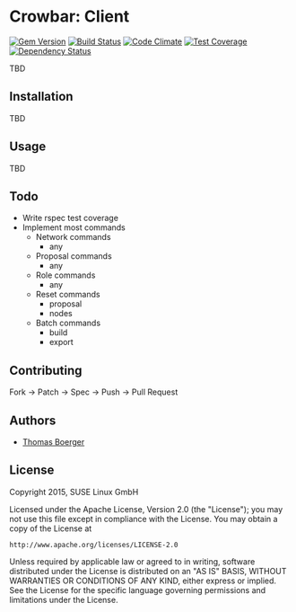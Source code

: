 # Crowbar: Client

[![Gem Version](http://img.shields.io/gem/v/crowbar-client.svg)](https://rubygems.org/gems/crowbar-client)
[![Build Status](https://secure.travis-ci.org/crowbar/crowbar-client.svg)](https://travis-ci.org/crowbar/crowbar-client)
[![Code Climate](https://codeclimate.com/github/crowbar/crowbar-client.svg)](https://codeclimate.com/github/crowbar/crowbar-client)
[![Test Coverage](https://codeclimate.com/github/crowbar/crowbar-client/badges/coverage.svg)](https://codeclimate.com/github/crowbar/crowbar-client)
[![Dependency Status](https://gemnasium.com/crowbar/crowbar-client.svg)](https://gemnasium.com/crowbar/crowbar-client)

TBD


## Installation

TBD


## Usage

TBD


## Todo

* Write rspec test coverage
* Implement most commands
  * Network commands
    * any
  * Proposal commands
    * any
  * Role commands
    * any
  * Reset commands
    * proposal
    * nodes
  * Batch commands
    * build
    * export


## Contributing

Fork -> Patch -> Spec -> Push -> Pull Request


## Authors

* [Thomas Boerger](https://github.com/tboerger)


## License

Copyright 2015, SUSE Linux GmbH

Licensed under the Apache License, Version 2.0 (the "License");
you may not use this file except in compliance with the License.
You may obtain a copy of the License at

    http://www.apache.org/licenses/LICENSE-2.0

Unless required by applicable law or agreed to in writing, software
distributed under the License is distributed on an "AS IS" BASIS,
WITHOUT WARRANTIES OR CONDITIONS OF ANY KIND, either express or implied.
See the License for the specific language governing permissions and
limitations under the License.
